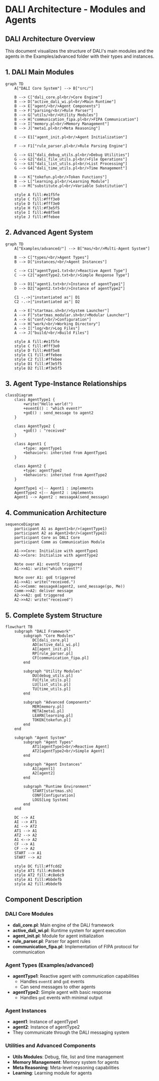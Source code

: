 # DALI Architecture - Modules and Agents

## DALI Architecture Overview

This document visualizes the structure of DALI's main modules and the agents in the Examples/advanced folder with their types and instances.

## 1. DALI Main Modules

```mermaid
graph TD
    A["DALI Core System"] --> B["src/"]
    
    B --> C["dali_core.pl<br/>Core Engine"]
    B --> D["active_dali_wi.pl<br/>Main Runtime"]
    B --> E["agent/<br/>Agent Components"]
    B --> F["parsing/<br/>Rule Parser"]
    B --> G["utils/<br/>Utility Modules"]
    B --> H["communication_fipa.pl<br/>FIPA Communication"]
    B --> I["memory.pl<br/>Memory Management"]
    B --> J["meta1.pl<br/>Meta Reasoning"]
    
    E --> E1["agent_init.pl<br/>Agent Initialization"]
    
    F --> F1["rule_parser.pl<br/>Rule Parsing Engine"]
    
    G --> G1["dali_debug_utils.pl<br/>Debug Utilities"]
    G --> G2["dali_file_utils.pl<br/>File Operations"]
    G --> G3["dali_list_utils.pl<br/>List Processing"]
    G --> G4["dali_time_utils.pl<br/>Time Management"]
    
    B --> K["tokefun.pl<br/>Token Functions"]
    B --> L["learning.pl<br/>Learning Module"]
    B --> M["substitute.pl<br/>Variable Substitution"]
    
    style A fill:#e1f5fe
    style C fill:#fff3e0
    style D fill:#fff3e0
    style H fill:#f3e5f5
    style I fill:#e8f5e8
    style J fill:#ffebee
```

## 2. Advanced Agent System

```mermaid
graph TD
    A["Examples/advanced/"] --> B["mas/<br/>Multi-Agent System"]
    
    B --> C["types/<br/>Agent Types"]
    B --> D["instances/<br/>Agent Instances"]
    
    C --> C1["agentType1.txt<br/>Reactive Agent Type"]
    C --> C2["agentType2.txt<br/>Simple Response Type"]
    
    D --> D1["agent1.txt<br/>Instance of agentType1"]
    D --> D2["agent2.txt<br/>Instance of agentType2"]
    
    C1 -.->|"instantiated as"| D1
    C2 -.->|"instantiated as"| D2
    
    A --> E["startmas.sh<br/>System Launcher"]
    A --> F["startmas_modular.sh<br/>Modular Launcher"]
    A --> G["conf/<br/>Configuration"]
    A --> H["work/<br/>Working Directory"]
    A --> I["log/<br/>Log Files"]
    A --> J["build/<br/>Build Files"]
    
    style A fill:#e1f5fe
    style C fill:#fff3e0
    style D fill:#e8f5e8
    style C1 fill:#ffebee
    style C2 fill:#ffebee
    style D1 fill:#f3e5f5
    style D2 fill:#f3e5f5
```

## 3. Agent Type-Instance Relationships

```mermaid
classDiagram
    class AgentType1 {
        +write("Hello world!")
        +eventE() : "which event?"
        +goE() : send_message to agent2
    }
    
    class AgentType2 {
        +goE() : "received"
    }
    
    class Agent1 {
        +type: agentType1
        +behaviors: inherited from AgentType1
    }
    
    class Agent2 {
        +type: agentType2
        +behaviors: inherited from AgentType2
    }
    
    AgentType1 <|-- Agent1 : implements
    AgentType2 <|-- Agent2 : implements
    Agent1 --> Agent2 : messageA(send_message)
```

## 4. Communication Architecture

```mermaid
sequenceDiagram
    participant A1 as Agent1<br/>(agentType1)
    participant A2 as Agent2<br/>(agentType2)
    participant Core as DALI Core
    participant Comm as Communication Module
    
    A1->>Core: Initialize with agentType1
    A2->>Core: Initialize with agentType2
    
    Note over A1: eventE triggered
    A1->>A1: write("which event?")
    
    Note over A1: goE triggered  
    A1->>A1: write("received.")
    A1->>Comm: messageA(agent2, send_message(go, Me))
    Comm->>A2: deliver message
    A2->>A2: goE triggered
    A2->>A2: write("received")
```

## 5. Complete System Structure

```mermaid
flowchart TB
    subgraph "DALI Framework"
        subgraph "Core Modules"
            DC[dali_core.pl]
            AD[active_dali_wi.pl]
            AI[agent_init.pl]
            RP[rule_parser.pl]
            CF[communication_fipa.pl]
        end
        
        subgraph "Utility Modules"
            DU[debug_utils.pl]
            FU[file_utils.pl]
            LU[list_utils.pl]
            TU[time_utils.pl]
        end
        
        subgraph "Advanced Components"
            MEM[memory.pl]
            META[meta1.pl]
            LEARN[learning.pl]
            TOKEN[tokefun.pl]
        end
    end
    
    subgraph "Agent System"
        subgraph "Agent Types"
            AT1[agentType1<br/>Reactive Agent]
            AT2[agentType2<br/>Simple Agent]
        end
        
        subgraph "Agent Instances"
            A1[agent1]
            A2[agent2]
        end
        
        subgraph "Runtime Environment"
            START[startmas.sh]
            CONF[Configuration]
            LOGS[Log System]
        end
    end
    
    DC --> AI
    AI --> AT1
    AI --> AT2
    AT1 --> A1
    AT2 --> A2
    A1 <--> A2
    CF --> A1
    CF --> A2
    START --> A1
    START --> A2
    
    style DC fill:#ffcdd2
    style AT1 fill:#c8e6c9
    style AT2 fill:#c8e6c9
    style A1 fill:#bbdefb
    style A2 fill:#bbdefb
```

## Component Description

### DALI Core Modules
- **dali_core.pl**: Main engine of the DALI framework
- **active_dali_wi.pl**: Runtime system for agent execution
- **agent_init.pl**: Module for agent initialization
- **rule_parser.pl**: Parser for agent rules
- **communication_fipa.pl**: Implementation of FIPA protocol for communication

### Agent Types (Examples/advanced)
- **agentType1**: Reactive agent with communication capabilities
  - Handles `eventE` and `goE` events
  - Can send messages to other agents
- **agentType2**: Simple agent with basic response
  - Handles `goE` events with minimal output

### Agent Instances
- **agent1**: Instance of agentType1
- **agent2**: Instance of agentType2
- They communicate through the DALI messaging system

### Utilities and Advanced Components
- **Utils Modules**: Debug, file, list and time management
- **Memory Management**: Memory system for agents
- **Meta Reasoning**: Meta-level reasoning capabilities
- **Learning**: Learning module for agents 